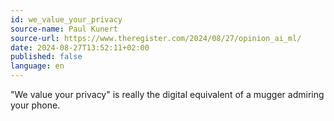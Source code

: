 ```yaml
---
id: we_value_your_privacy
source-name: Paul Kunert
source-url: https://www.theregister.com/2024/08/27/opinion_ai_ml/
date: 2024-08-27T13:52:11+02:00
published: false
language: en
---
```


"We value your privacy" is really the digital equivalent of a mugger admiring your phone.
